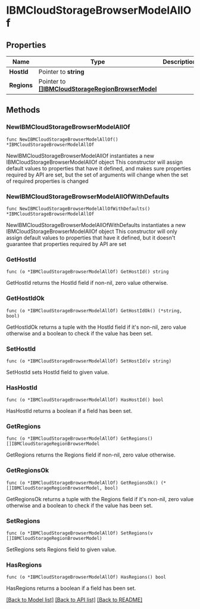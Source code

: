 # IBMCloudStorageBrowserModelAllOf

## Properties

Name | Type | Description | Notes
------------ | ------------- | ------------- | -------------
**HostId** | Pointer to **string** |  | [optional] 
**Regions** | Pointer to [**[]IBMCloudStorageRegionBrowserModel**](IBMCloudStorageRegionBrowserModel.md) |  | [optional] 

## Methods

### NewIBMCloudStorageBrowserModelAllOf

`func NewIBMCloudStorageBrowserModelAllOf() *IBMCloudStorageBrowserModelAllOf`

NewIBMCloudStorageBrowserModelAllOf instantiates a new IBMCloudStorageBrowserModelAllOf object
This constructor will assign default values to properties that have it defined,
and makes sure properties required by API are set, but the set of arguments
will change when the set of required properties is changed

### NewIBMCloudStorageBrowserModelAllOfWithDefaults

`func NewIBMCloudStorageBrowserModelAllOfWithDefaults() *IBMCloudStorageBrowserModelAllOf`

NewIBMCloudStorageBrowserModelAllOfWithDefaults instantiates a new IBMCloudStorageBrowserModelAllOf object
This constructor will only assign default values to properties that have it defined,
but it doesn't guarantee that properties required by API are set

### GetHostId

`func (o *IBMCloudStorageBrowserModelAllOf) GetHostId() string`

GetHostId returns the HostId field if non-nil, zero value otherwise.

### GetHostIdOk

`func (o *IBMCloudStorageBrowserModelAllOf) GetHostIdOk() (*string, bool)`

GetHostIdOk returns a tuple with the HostId field if it's non-nil, zero value otherwise
and a boolean to check if the value has been set.

### SetHostId

`func (o *IBMCloudStorageBrowserModelAllOf) SetHostId(v string)`

SetHostId sets HostId field to given value.

### HasHostId

`func (o *IBMCloudStorageBrowserModelAllOf) HasHostId() bool`

HasHostId returns a boolean if a field has been set.

### GetRegions

`func (o *IBMCloudStorageBrowserModelAllOf) GetRegions() []IBMCloudStorageRegionBrowserModel`

GetRegions returns the Regions field if non-nil, zero value otherwise.

### GetRegionsOk

`func (o *IBMCloudStorageBrowserModelAllOf) GetRegionsOk() (*[]IBMCloudStorageRegionBrowserModel, bool)`

GetRegionsOk returns a tuple with the Regions field if it's non-nil, zero value otherwise
and a boolean to check if the value has been set.

### SetRegions

`func (o *IBMCloudStorageBrowserModelAllOf) SetRegions(v []IBMCloudStorageRegionBrowserModel)`

SetRegions sets Regions field to given value.

### HasRegions

`func (o *IBMCloudStorageBrowserModelAllOf) HasRegions() bool`

HasRegions returns a boolean if a field has been set.


[[Back to Model list]](../README.md#documentation-for-models) [[Back to API list]](../README.md#documentation-for-api-endpoints) [[Back to README]](../README.md)


